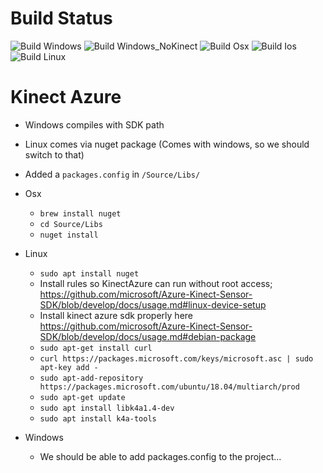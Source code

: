 Build Status
==========================
![Build Windows](https://github.com/SoylentGraham/PopCameraDevice/workflows/Build%20Windows/badge.svg)
![Build Windows_NoKinect](https://github.com/SoylentGraham/PopCameraDevice/workflows/Build%20Windows%20NoKinect/badge.svg)
![Build Osx](https://github.com/SoylentGraham/PopCameraDevice/workflows/Build%20Osx/badge.svg)
![Build Ios](https://github.com/SoylentGraham/PopCameraDevice/workflows/Build%20Ios/badge.svg)
![Build Linux](https://github.com/SoylentGraham/PopH264/workflows/Build%20Linux/badge.svg)

Kinect Azure
============
- Windows compiles with SDK path
- Linux comes via nuget package (Comes with windows, so we should switch to that)
- Added a `packages.config` in `/Source/Libs/`
- Osx
	- `brew install nuget`
	- `cd Source/Libs`
	- `nuget install`
- Linux
	- `sudo apt install nuget`
	- Install rules so KinectAzure can run without root access; https://github.com/microsoft/Azure-Kinect-Sensor-SDK/blob/develop/docs/usage.md#linux-device-setup
	- Install kinect azure sdk properly here https://github.com/microsoft/Azure-Kinect-Sensor-SDK/blob/develop/docs/usage.md#debian-package
	- `sudo apt-get install curl`
	- `curl https://packages.microsoft.com/keys/microsoft.asc | sudo apt-key add -`
	- `sudo apt-add-repository https://packages.microsoft.com/ubuntu/18.04/multiarch/prod`
	- `sudo apt-get update`
	- `sudo apt install libk4a1.4-dev`
	- `sudo apt install k4a-tools`
 
- Windows
	- We should be able to add packages.config to the project...
